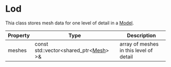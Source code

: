 # Lod
Thia class stores mesh data for one level of detail in a [Model](Model.md).

| Property | Type | Description |
|---|---|---|
| meshes | const std::vector<shared_ptr<[Mesh](Mesh)\> \>& | array of meshes in this level of detail |
